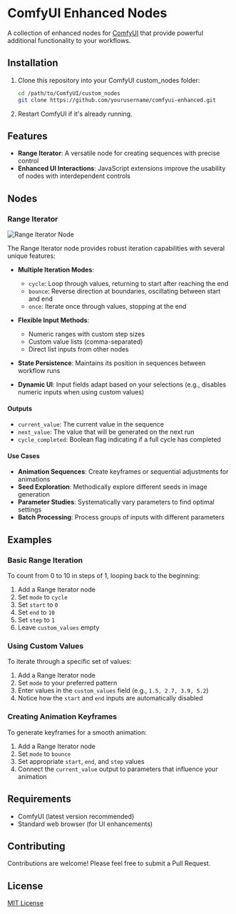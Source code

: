 # ComfyUI Enhanced Nodes

A collection of enhanced nodes for [ComfyUI](https://github.com/comfyanonymous/ComfyUI) that provide powerful additional functionality to your workflows.

## Installation

1. Clone this repository into your ComfyUI custom_nodes folder:
   ```bash
   cd /path/to/ComfyUI/custom_nodes
   git clone https://github.com/yourusername/comfyui-enhanced.git
   ```

2. Restart ComfyUI if it's already running.

## Features

- **Range Iterator**: A versatile node for creating sequences with precise control
- **Enhanced UI Interactions**: JavaScript extensions improve the usability of nodes with interdependent controls

## Nodes

### Range Iterator

![Range Iterator Node](https://placeholder-for-screenshot.png)

The Range Iterator node provides robust iteration capabilities with several unique features:

- **Multiple Iteration Modes**:
  - `cycle`: Loop through values, returning to start after reaching the end
  - `bounce`: Reverse direction at boundaries, oscillating between start and end
  - `once`: Iterate once through values, stopping at the end
  
- **Flexible Input Methods**:
  - Numeric ranges with custom step sizes
  - Custom value lists (comma-separated)
  - Direct list inputs from other nodes
  
- **State Persistence**: Maintains its position in sequences between workflow runs
  
- **Dynamic UI**: Input fields adapt based on your selections (e.g., disables numeric inputs when using custom values)

#### Outputs

- `current_value`: The current value in the sequence
- `next_value`: The value that will be generated on the next run
- `cycle_completed`: Boolean flag indicating if a full cycle has completed

#### Use Cases

- **Animation Sequences**: Create keyframes or sequential adjustments for animations
- **Seed Exploration**: Methodically explore different seeds in image generation
- **Parameter Studies**: Systematically vary parameters to find optimal settings
- **Batch Processing**: Process groups of inputs with different parameters

## Examples

### Basic Range Iteration

To count from 0 to 10 in steps of 1, looping back to the beginning:

1. Add a Range Iterator node
2. Set `mode` to `cycle`
3. Set `start` to `0`
4. Set `end` to `10`
5. Set `step` to `1`
6. Leave `custom_values` empty

### Using Custom Values

To iterate through a specific set of values:

1. Add a Range Iterator node
2. Set `mode` to your preferred pattern
3. Enter values in the `custom_values` field (e.g., `1.5, 2.7, 3.9, 5.2`)
4. Notice how the `start` and `end` inputs are automatically disabled

### Creating Animation Keyframes

To generate keyframes for a smooth animation:

1. Add a Range Iterator node
2. Set `mode` to `bounce`
3. Set appropriate `start`, `end`, and `step` values
4. Connect the `current_value` output to parameters that influence your animation

## Requirements

- ComfyUI (latest version recommended)
- Standard web browser (for UI enhancements)

## Contributing

Contributions are welcome! Please feel free to submit a Pull Request.

## License

[MIT License](LICENSE)
